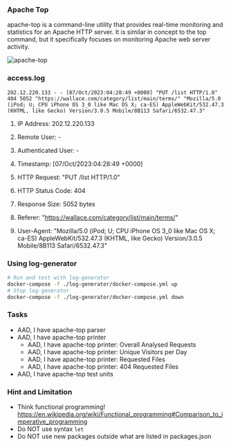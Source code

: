### Apache Top
apache-top is a command-line utility that provides real-time monitoring and statistics for an Apache HTTP server. It is similar in concept to the top command, but it specifically focuses on monitoring Apache web server activity.

![apache-top](top.gif)

### access.log

```
202.12.220.133 - - [07/Oct/2023:04:28:49 +0000] "PUT /list HTTP/1.0" 404 5052 "https://wallace.com/category/list/main/terms/" "Mozilla/5.0 (iPod; U; CPU iPhone OS 3_0 like Mac OS X; ca-ES) AppleWebKit/532.47.3 (KHTML, like Gecko) Version/3.0.5 Mobile/8B113 Safari/6532.47.3"
```
1. IP Address: 202.12.220.133

2. Remote User: -

3. Authenticated User: -

4. Timestamp: [07/Oct/2023:04:28:49 +0000]

5. HTTP Request: "PUT /list HTTP/1.0"

6. HTTP Status Code: 404

7. Response Size: 5052 bytes

8. Referer: "https://wallace.com/category/list/main/terms/"

9. User-Agent: "Mozilla/5.0 (iPod; U; CPU iPhone OS 3_0 like Mac OS X; ca-ES) AppleWebKit/532.47.3 (KHTML, like Gecko) Version/3.0.5 Mobile/8B113 Safari/6532.47.3"



### Using log-generator
```bash
# Run and test with log-generator
docker-compose -f ./log-generator/docker-compose.yml up
# Stop log-generator
docker-compose -f ./log-generator/docker-compose.yml down
```

### Tasks
- AAD, I have apache-top parser
- AAD, I have apache-top printer
  - AAD, I have apache-top printer: Overall Analysed Requests
  - AAD, I have apache-top printer: Unique Visitors per Day
  - AAD, I have apache-top printer: Requested Files
  - AAD, I have apache-top printer: 404 Requested Files
- AAD, I have apache-top test units

### Hint and Limitation
- Think functional programming! https://en.wikipedia.org/wiki/Functional_programming#Comparison_to_imperative_programming
- Do NOT use syntax ```let```
- Do NOT use new packages outside what are listed in packages.json

